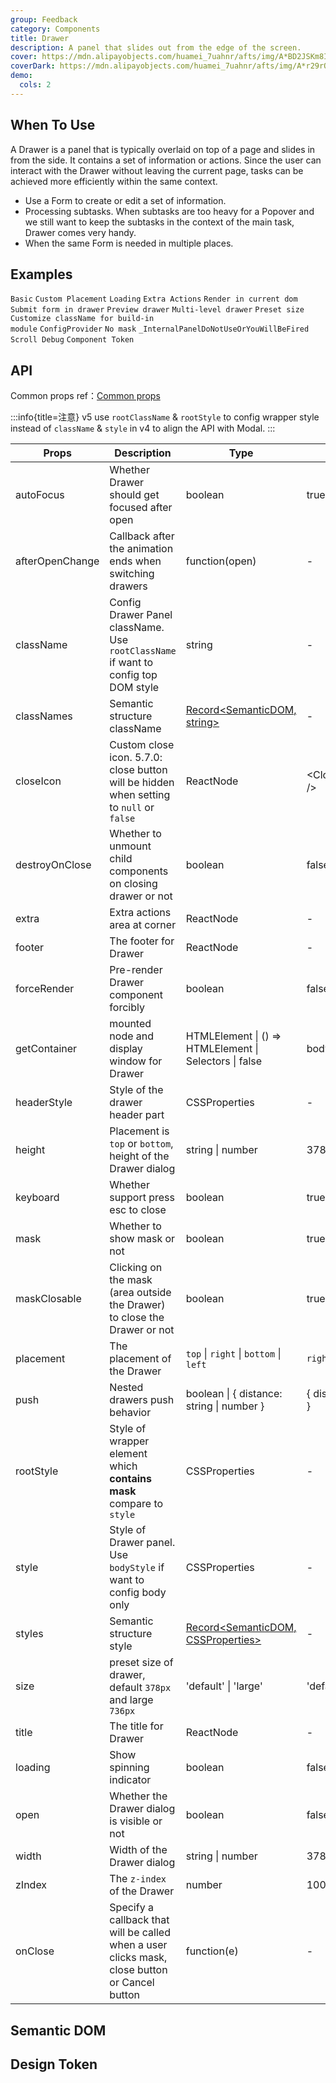 ```yaml
---
group: Feedback
category: Components
title: Drawer
description: A panel that slides out from the edge of the screen.
cover: https://mdn.alipayobjects.com/huamei_7uahnr/afts/img/A*BD2JSKm8I-kAAAAAAAAAAAAADrJ8AQ/original
coverDark: https://mdn.alipayobjects.com/huamei_7uahnr/afts/img/A*r29rQ51bNdwAAAAAAAAAAAAADrJ8AQ/original
demo:
  cols: 2
---
```


## When To Use

A Drawer is a panel that is typically overlaid on top of a page and slides in from the side. It contains a set of information or actions. Since the user can interact with the Drawer without leaving the current page, tasks can be achieved more efficiently within the same context.

- Use a Form to create or edit a set of information.
- Processing subtasks. When subtasks are too heavy for a Popover and we still want to keep the subtasks in the context of the main task, Drawer comes very handy.
- When the same Form is needed in multiple places.

## Examples

<!-- prettier-ignore -->
<code src="./demo/basic-right.tsx">Basic</code>
<code src="./demo/placement.tsx">Custom Placement</code>
<code src="./demo/loading.tsx" version="5.17.0">Loading</code>
<code src="./demo/extra.tsx">Extra Actions</code>
<code src="./demo/render-in-current.tsx">Render in current dom</code>
<code src="./demo/form-in-drawer.tsx">Submit form in drawer</code>
<code src="./demo/user-profile.tsx">Preview drawer</code>
<code src="./demo/multi-level-drawer.tsx">Multi-level drawer</code>
<code src="./demo/size.tsx">Preset size</code>
<code src="./demo/classNames.tsx">Customize className for build-in module</code>
<code src="./demo/config-provider.tsx" debug>ConfigProvider</code>
<code src="./demo/no-mask.tsx" debug>No mask</code>
<code src="./demo/render-panel.tsx" debug>_InternalPanelDoNotUseOrYouWillBeFired</code>
<code src="./demo/scroll-debug.tsx" debug>Scroll Debug</code>
<code src="./demo/component-token.tsx" debug>Component Token</code>

## API

Common props ref：[Common props](/docs/react/common-props)

<!-- prettier-ignore -->
:::info{title=注意}
v5 use `rootClassName` & `rootStyle` to config wrapper style instead of `className` & `style` in v4 to align the API with Modal.
:::

| Props | Description | Type | Default | Version |
| --- | --- | --- | --- | --- |
| autoFocus | Whether Drawer should get focused after open | boolean | true | 4.17.0 |
| afterOpenChange | Callback after the animation ends when switching drawers | function(open) | - |  |
| className | Config Drawer Panel className. Use `rootClassName` if want to config top DOM style | string | - |  |
| classNames | Semantic structure className | [Record<SemanticDOM, string>](#semantic-dom) | - | 5.10.0 |
| closeIcon | Custom close icon. 5.7.0: close button will be hidden when setting to `null` or `false` | ReactNode | &lt;CloseOutlined /> |  |
| destroyOnClose | Whether to unmount child components on closing drawer or not | boolean | false |  |
| extra | Extra actions area at corner | ReactNode | - | 4.17.0 |
| footer | The footer for Drawer | ReactNode | - |  |
| forceRender | Pre-render Drawer component forcibly | boolean | false |  |
| getContainer | mounted node and display window for Drawer | HTMLElement \| () => HTMLElement \| Selectors \| false | body |  |
| headerStyle | Style of the drawer header part | CSSProperties | - |  |
| height | Placement is `top` or `bottom`, height of the Drawer dialog | string \| number | 378 |  |
| keyboard | Whether support press esc to close | boolean | true |  |
| mask | Whether to show mask or not | boolean | true |  |
| maskClosable | Clicking on the mask (area outside the Drawer) to close the Drawer or not | boolean | true |  |
| placement | The placement of the Drawer | `top` \| `right` \| `bottom` \| `left` | `right` |  |
| push | Nested drawers push behavior | boolean \| { distance: string \| number } | { distance: 180 } | 4.5.0+ |
| rootStyle | Style of wrapper element which **contains mask** compare to `style` | CSSProperties | - |  |
| style | Style of Drawer panel. Use `bodyStyle` if want to config body only | CSSProperties | - |  |
| styles | Semantic structure style | [Record<SemanticDOM, CSSProperties>](#semantic-dom) | - | 5.10.0 |
| size | preset size of drawer, default `378px` and large `736px` | 'default' \| 'large' | 'default' | 4.17.0 |
| title | The title for Drawer | ReactNode | - |  |
| loading | Show spinning indicator | boolean | false | 5.17.0 |
| open | Whether the Drawer dialog is visible or not | boolean | false |  |
| width | Width of the Drawer dialog | string \| number | 378 |  |
| zIndex | The `z-index` of the Drawer | number | 1000 |  |
| onClose | Specify a callback that will be called when a user clicks mask, close button or Cancel button | function(e) | - |  |

## Semantic DOM

<code src="./demo/_semantic.tsx" simplify="true"></code>

## Design Token

<ComponentTokenTable component="Drawer"></ComponentTokenTable>
